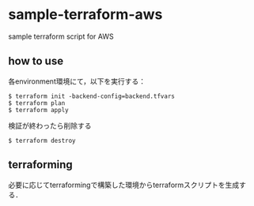 # sample-terraform-aws
sample terraform script for AWS


## how to use
各environment環境にて，以下を実行する：

```
$ terraform init -backend-config=backend.tfvars
$ terraform plan
$ terraform apply
```

検証が終わったら削除する

```
$ terraform destroy
```


## terraforming
必要に応じてterraformingで構築した環境からterraformスクリプトを生成する．
